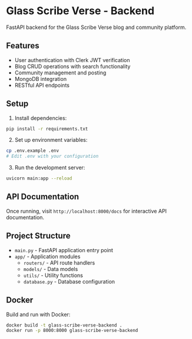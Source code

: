 # Glass Scribe Verse - Backend

FastAPI backend for the Glass Scribe Verse blog and community platform.

## Features

- User authentication with Clerk JWT verification
- Blog CRUD operations with search functionality
- Community management and posting
- MongoDB integration
- RESTful API endpoints

## Setup

1. Install dependencies:
```bash
pip install -r requirements.txt
```

2. Set up environment variables:
```bash
cp .env.example .env
# Edit .env with your configuration
```

3. Run the development server:
```bash
uvicorn main:app --reload
```

## API Documentation

Once running, visit `http://localhost:8000/docs` for interactive API documentation.

## Project Structure

- `main.py` - FastAPI application entry point
- `app/` - Application modules
  - `routers/` - API route handlers
  - `models/` - Data models
  - `utils/` - Utility functions
  - `database.py` - Database configuration

## Docker

Build and run with Docker:
```bash
docker build -t glass-scribe-verse-backend .
docker run -p 8000:8000 glass-scribe-verse-backend
```
